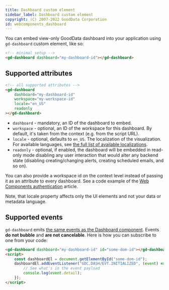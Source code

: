 ```yaml
---
title: Dashboard custom element
sidebar_label: Dashboard custom element
copyright: (C) 2007-2022 GoodData Corporation
id: webcomponents_dashboard
---
```


You can embed view-only GoodData dashboard into your application using `gd-dashboard` custom element, like so:

```html
<!-- minimal setup -->
<gd-dashboard dashboard="my-dashboard-id"></gd-dashboard>
```

## Supported attributes

```html
<!-- all supported attributes -->
<gd-dashboard
    dashboard="my-dashboard-id"
    workspace="my-workspace-id"
    locale="en_US"
    readonly
></gd-dashboard>
```

* `dashboard` - mandatory, an ID of the dashboard to embed.
* `workspace` - optional, an ID of the workspace for this dashboard. By default, it's taken from the context
    (e.g. from the script URL).
* `locale` - optional, defaults to `en_US`. The localization of the visualization. For available languages,
    see [the full list of available localizations].
* `readonly` - optional, if enabled, the dashboard will be embedded in read-only mode disabling any user interaction
  that would alter any backend state (disabling creating/changing alerts, creating scheduled emails, and so on).

You can also provide a workspace id on the context level instead of passing it
as an attribute to every dashboard. See a code example of the [Web Components authentication] article.

Note, that locale property affects only the UI elements and not your data or metadata language.

## Supported events

`gd-dashboard` emits [the same events as the Dashboard component].
Events **do not bubble** and **are not cancelable**. Here is how you can subscribe to one from your code:

```html
<gd-dashboard dashboard="my-dashboard-id" id="some-dom-id"></gd-dashboard>
<script>
    const dashboardEl = document.getElementById("some-dom-id");
    dashboardEl.addEventListener("GDC.DASH/EVT.INITIALIZED", (event) => {
        // See what's in the event payload
        console.log(event.detail);
    });
</script>
```

[the full list of available localizations]:https://github.com/gooddata/gooddata-ui-sdk/blob/master/libs/sdk-ui/src/base/localization/Locale.ts
[Web Components authentication]:19_webcomponents_authentication.md#programmatic-authentication
[the same events as the Dashboard component]:https://sdk.gooddata.com/gooddata-ui-apidocs/docs/sdk-ui-dashboard.dashboardeventtype.html
